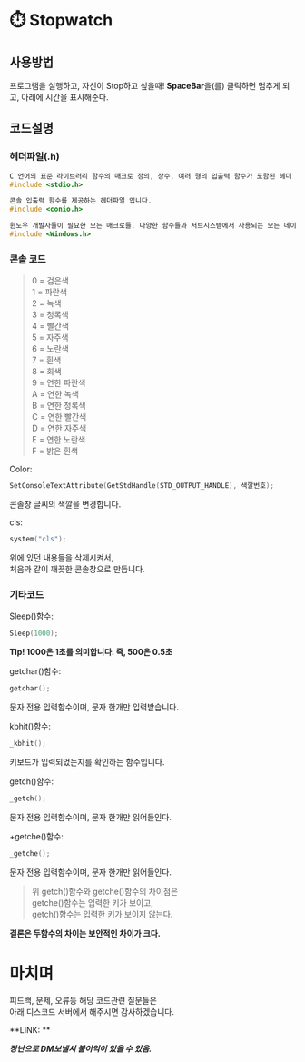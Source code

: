 # ⏱️ Stopwatch

## 사용방법

프로그램을 실행하고, 자신이 Stop하고 싶을때!
**SpaceBar**을(를) 클릭하면 멈추게 되고,
아래에 시간을 표시해준다.

## 코드설명

### 헤더파일(.h)
```C++
C 언어의 표준 라이브러리 함수의 매크로 정의, 상수, 여러 형의 입출력 함수가 포함된 헤더 파일입니다.
#include <stdio.h>

콘솔 입출력 함수를 제공하는 헤더파일 입니다.
#include <conio.h>

윈도우 개발자들이 필요한 모든 매크로들, 다양한 함수들과 서브시스템에서 사용되는 모든 데이터 타입들 그리고 윈도우 API의 함수들을 위한 정의를 포함하는 윈도우의 C 및 C++ 헤더 파일입니다.
#include <Windows.h>
```

### 콘솔 코드

> 0 = 검은색    
> 1 = 파란색    
> 2 = 녹색    
> 3 = 청록색    
> 4 = 빨간색    
> 5 = 자주색    
> 6 = 노란색    
> 7 = 흰색    
> 8 = 회색    
> 9 = 연한 파란색    
> A = 연한 녹색    
> B = 연한 청록색    
> C = 연한 빨간색    
> D = 연한 자주색    
> E = 연한 노란색    
> F = 밝은 흰색    

Color:
```C++
SetConsoleTextAttribute(GetStdHandle(STD_OUTPUT_HANDLE), 색깔번호);
```
콘솔창 글씨의 색깔을 변경합니다.

cls:
```C++
system("cls");
```
위에 있던 내용들을 삭제시켜서,   
처음과 같이 깨끗한 콘솔창으로 만듭니다.

### 기타코드

Sleep()함수:
```C++
Sleep(1000);
```
**Tip! 1000은 1초를 의미합니다. 즉, 500은 0.5초**

getchar()함수:
```C++
getchar();
```
문자 전용 입력함수이며, 문자 한개만 입력받습니다.

kbhit()함수:
```C++
_kbhit();
```
키보드가 입력되었는지를 확인하는 함수입니다.

getch()함수:
```C++
_getch();
```
문자 전용 입력함수이며, 문자 한개만 읽어들인다.   

+getche()함수:
```C++
_getche();
```
문자 전용 입력함수이며, 문자 한개만 읽어들인다.   

> 위 getch()함수와 getche()함수의 차이점은   
> getche()함수는 입력한 키가 보이고,   
> getch()함수는 입력한 키가 보이지 않는다.   

**결론은 두함수의 차이는 보안적인 차이가 크다.**   

# 마치며

피드백, 문제, 오류등 해당 코드관련 질문들은   
아래 디스코드 서버에서 해주시면 감사하겠습니다.   

**LINK: **

***장난으로 DM보낼시 불이익이 있을 수 있음.***

